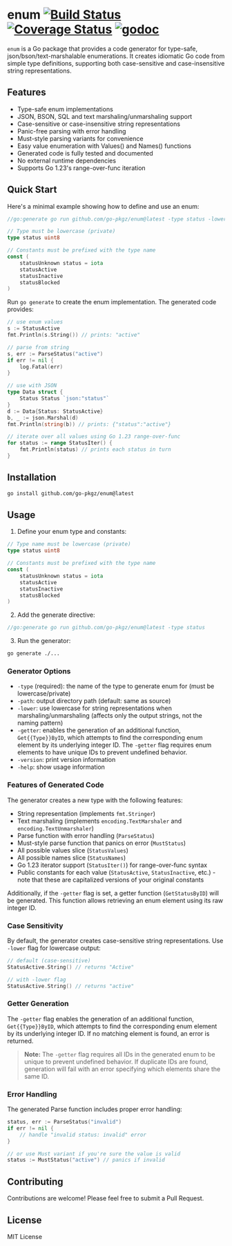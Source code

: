 # enum [![Build Status](https://github.com/go-pkgz/enum/workflows/build/badge.svg)](https://github.com/go-pkgz/enum/actions) [![Coverage Status](https://coveralls.io/repos/github/go-pkgz/enum/badge.svg?branch=master)](https://coveralls.io/github/go-pkgz/enum?branch=master) [![godoc](https://godoc.org/github.com/go-pkgz/enum?status.svg)](https://godoc.org/github.com/go-pkgz/enum)


`enum` is a Go package that provides a code generator for type-safe, json/bson/text-marshalable enumerations. It creates idiomatic Go code from simple type definitions, supporting both case-sensitive and case-insensitive string representations.

## Features

- Type-safe enum implementations
- JSON, BSON, SQL and text marshaling/unmarshaling support
- Case-sensitive or case-insensitive string representations
- Panic-free parsing with error handling
- Must-style parsing variants for convenience
- Easy value enumeration with Values() and Names() functions
- Generated code is fully tested and documented
- No external runtime dependencies
- Supports Go 1.23's range-over-func iteration

## Quick Start

Here's a minimal example showing how to define and use an enum:

```go
//go:generate go run github.com/go-pkgz/enum@latest -type status -lower

// Type must be lowercase (private)
type status uint8

// Constants must be prefixed with the type name
const (
    statusUnknown status = iota
    statusActive
    statusInactive
    statusBlocked
)
```

Run `go generate` to create the enum implementation. The generated code provides:

```go
// use enum values
s := StatusActive
fmt.Println(s.String()) // prints: "active"

// parse from string
s, err := ParseStatus("active")
if err != nil {
    log.Fatal(err)
}

// use with JSON
type Data struct {
    Status Status `json:"status"`
}
d := Data{Status: StatusActive}
b, _ := json.Marshal(d)
fmt.Println(string(b)) // prints: {"status":"active"}

// iterate over all values using Go 1.23 range-over-func
for status := range StatusIter() {
    fmt.Println(status) // prints each status in turn
}
```

## Installation

```bash
go install github.com/go-pkgz/enum@latest
```

## Usage

1. Define your enum type and constants:

```go
// Type name must be lowercase (private)
type status uint8

// Constants must be prefixed with the type name
const (
    statusUnknown status = iota
    statusActive
    statusInactive
    statusBlocked
)
```

2. Add the generate directive:
```go
//go:generate go run github.com/go-pkgz/enum@latest -type status
```

3. Run the generator:
```bash
go generate ./...
```

### Generator Options

- `-type` (required): the name of the type to generate enum for (must be lowercase/private)
- `-path`: output directory path (default: same as source)
- `-lower`: use lowercase for string representations when marshaling/unmarshaling (affects only the output strings, not the naming pattern)
- `-getter`: enables the generation of an additional function, `Get{{Type}}ByID`, which attempts to find the corresponding enum element by its underlying integer ID. The `-getter` flag requires enum elements to have unique IDs to prevent undefined behavior.
- `-version`: print version information
- `-help`: show usage information

### Features of Generated Code

The generator creates a new type with the following features:

- String representation (implements `fmt.Stringer`)
- Text marshaling (implements `encoding.TextMarshaler` and `encoding.TextUnmarshaler`)
- Parse function with error handling (`ParseStatus`)
- Must-style parse function that panics on error (`MustStatus`)
- All possible values slice (`StatusValues`)
- All possible names slice (`StatusNames`)
- Go 1.23 iterator support (`StatusIter()`) for range-over-func syntax
- Public constants for each value (`StatusActive`, `StatusInactive`, etc.) - note that these are capitalized versions of your original constants

Additionally, if the `-getter` flag is set, a getter function (`GetStatusByID`) will be generated. This function allows retrieving an enum element using its raw integer ID.

### Case Sensitivity

By default, the generator creates case-sensitive string representations. Use `-lower` flag for lowercase output:

```go
// default (case-sensitive)
StatusActive.String() // returns "Active"

// with -lower flag
StatusActive.String() // returns "active"
```

### Getter Generation

The `-getter` flag enables the generation of an additional function, `Get{{Type}}ByID`, which attempts to find the corresponding enum element by its underlying integer ID. If no matching element is found, an error is returned.

> **Note:**
> The `-getter` flag requires all IDs in the generated enum to be unique to prevent undefined behavior. If duplicate IDs are found, generation will fail with an error specifying which elements share the same ID.

### Error Handling

The generated Parse function includes proper error handling:

```go
status, err := ParseStatus("invalid")
if err != nil {
    // handle "invalid status: invalid" error
}

// or use Must variant if you're sure the value is valid
status := MustStatus("active") // panics if invalid
```

## Contributing

Contributions are welcome! Please feel free to submit a Pull Request.

## License

MIT License